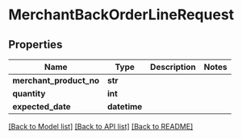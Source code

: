 # MerchantBackOrderLineRequest

## Properties
Name | Type | Description | Notes
------------ | ------------- | ------------- | -------------
**merchant_product_no** | **str** |  | 
**quantity** | **int** |  | 
**expected_date** | **datetime** |  | 

[[Back to Model list]](../README.md#documentation-for-models) [[Back to API list]](../README.md#documentation-for-api-endpoints) [[Back to README]](../README.md)


